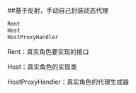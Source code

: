 ##基于反射，手动自己封装动态代理
```java
Rent
Host
HostProxyHandler
```
Rent：真实角色要实现的接口

Host：真实角色的实现类

HostProxyHandler：真实角色的代理生成器

